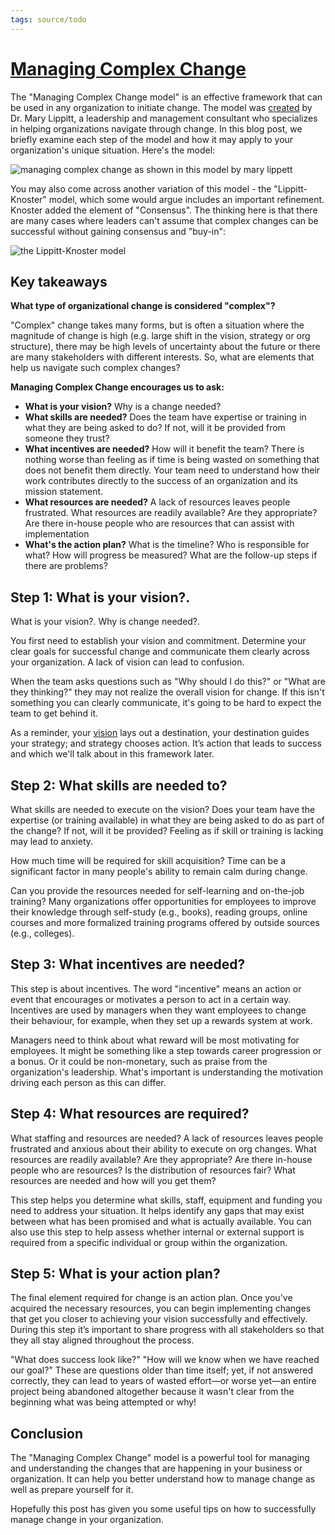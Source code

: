 ```yaml
---
tags: source/todo
---
```


# [Managing Complex Change](https://addyosmani.com/blog/managing-complex-change/)

The "Managing Complex Change model" is an effective framework that can be used in any organization to initiate change. The model was [created](https://meyerfoundation.org/wp-content/uploads/2019/12/Managing-Complex-Change.pdf) by Dr. Mary Lippitt, a leadership and management consultant who specializes in helping organizations navigate through change. In this blog post, we briefly examine each step of the model and how it may apply to your organization's unique situation. Here's the model:

![managing complex change as shown in this model by mary lippett](https://addyosmani.com/assets/images/managing-complex-change_3x_ztzpdk_c_scale,w_2910.jpg)

You may also come across another variation of this model - the "Lippitt-Knoster" model, which some would argue includes an important refinement. Knoster added the element of "Consensus". The thinking here is that there are many cases where leaders can't assume that complex changes can be successful without gaining consensus and "buy-in":

![the Lippitt-Knoster model](https://addyosmani.com/assets/images/atweet_copy_2_3x_jzeghn_c_scale,w_1400.jpg)

## Key takeaways

**What type of organizational change is considered "complex"?**

"Complex" change takes many forms, but is often a situation where the magnitude of change is high (e.g. large shift in the vision, strategy or org structure), there may be high levels of uncertainty about the future or there are many stakeholders with different interests. So, what are elements that help us navigate such complex changes?

**Managing Complex Change encourages us to ask:**

-   **What is your vision?** Why is a change needed?
-   **What skills are needed?** Does the team have expertise or training in what they are being asked to do? If not, will it be provided from someone they trust?
-   **What incentives are needed?** How will it benefit the team? There is nothing worse than feeling as if time is being wasted on something that does not benefit them directly. Your team need to understand how their work contributes directly to the success of an organization and its mission statement.
-   **What resources are needed?** A lack of resources leaves people frustrated. What resources are readily available? Are they appropriate? Are there in-house people who are resources that can assist with implementation
-   **What's the action plan?** What is the timeline? Who is responsible for what? How will progress be measured? What are the follow-up steps if there are problems?

## Step 1: What is your vision?.

What is your vision?. Why is change needed?.

You first need to establish your vision and commitment. Determine your clear goals for successful change and communicate them clearly across your organization. A lack of vision can lead to confusion.

When the team asks questions such as "Why should I do this?" or "What are they thinking?" they may not realize the overall vision for change. If this isn't something you can clearly communicate, it's going to be hard to expect the team to get behind it.

As a reminder, your [vision](https://leaddev.com/technical-direction-strategy/setting-vision-mission-and-strategy-your-team) lays out a destination, your destination guides your strategy; and strategy chooses action. It’s action that leads to success and which we'll talk about in this framework later.

## Step 2: What skills are needed to?

What skills are needed to execute on the vision? Does your team have the expertise (or training available) in what they are being asked to do as part of the change? If not, will it be provided? Feeling as if skill or training is lacking may lead to anxiety.

How much time will be required for skill acquisition? Time can be a significant factor in many people's ability to remain calm during change.

Can you provide the resources needed for self-learning and on-the-job training? Many organizations offer opportunities for employees to improve their knowledge through self-study (e.g., books), reading groups, online courses and more formalized training programs offered by outside sources (e.g., colleges).

## Step 3: What incentives are needed?

This step is about incentives. The word "incentive" means an action or event that encourages or motivates a person to act in a certain way. Incentives are used by managers when they want employees to change their behaviour, for example, when they set up a rewards system at work.

Managers need to think about what reward will be most motivating for employees. It might be something like a step towards career progression or a bonus. Or it could be non-monetary, such as praise from the organization's leadership. What's important is understanding the motivation driving each person as this can differ.

## Step 4: What resources are required?

What staffing and resources are needed? A lack of resources leaves people frustrated and anxious about their ability to execute on org changes. What resources are readily available? Are they appropriate? Are there in-house people who are resources? Is the distribution of resources fair? What resources are needed and how will you get them?

This step helps you determine what skills, staff, equipment and funding you need to address your situation. It helps identify any gaps that may exist between what has been promised and what is actually available. You can also use this step to help assess whether internal or external support is required from a specific individual or group within the organization.

## Step 5: What is your action plan?

The final element required for change is an action plan. Once you've acquired the necessary resources, you can begin implementing changes that get you closer to achieving your vision successfully and effectively. During this step it’s important to share progress with all stakeholders so that they all stay aligned throughout the process.

"What does success look like?" "How will we know when we have reached our goal?" These are questions older than time itself; yet, if not answered correctly, they can lead to years of wasted effort—or worse yet—an entire project being abandoned altogether because it wasn't clear from the beginning what was being attempted or why!

## Conclusion

The "Managing Complex Change" model is a powerful tool for managing and understanding the changes that are happening in your business or organization. It can help you better understand how to manage change as well as prepare yourself for it.

Hopefully this post has given you some useful tips on how to successfully manage change in your organization.